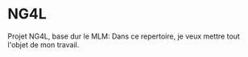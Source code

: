 # NG4L
Projet NG4L, base dur le MLM: Dans ce repertoire, je veux mettre tout l'objet de mon travail.
